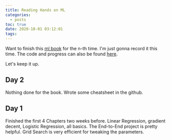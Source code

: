 ```yaml
---
title: Reading Hands on ML
categories:
  - posts
toc: true
date: 2020-10-01 03:12:01
tags:
---
```


Want to finish this [ml book](https://github.com/ageron/handson-ml2) for the n-th time. 
I'm just gonna record it this time.  The code and progress can also be found [here](https://github.com/alfmunny/Hands-On-Machine-Learning).

Let's keep it up.

## Day 2

Nothing done for the book. Wrote some cheatsheet in the github.

## Day 1 
Finished the first 4 Chapters two weeks before. Linear Regression, gradient decent, Logistic Regression, all basics. 
The End-to-End project is pretty helpful. Grid Search is very efficient for tweaking the parameters.





